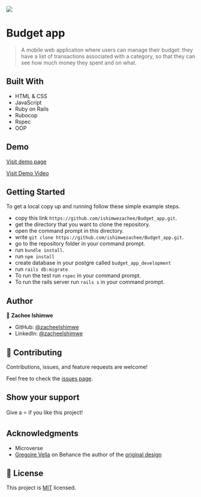 ![](https://img.shields.io/badge/Microverse-blueviolet)

# Budget app

> A mobile web application where users can manage their budget: they have a list of transactions associated with a category, so that they can see how much money they spent and on what.

## Built With

- HTML & CSS
- JavaScript
- Ruby on Rails
- Rubocop
- Rspec
- OOP

## Demo

[Visit demo page](https://railsbudgetapp.herokuapp.com/)

[Visit Demo Video](https://www.loom.com/share/89db2d0a7cf44de9859fdc094e5fb169)

## Getting Started

To get a local copy up and running follow these simple example steps.

- copy this link `https://github.com/ishimwezachee/Budget_app.git`.
- get the directory that you want to clone the repository.
- open the command prompt in this directory.
- write `git clone https://github.com/ishimwezachee/Budget_app.git`.
- go to the repository folder in your command prompt.
- run `bundle install`.
- run `npm install`
- create database in your postgre called `budget_app_development`
- run `rails db:migrate`
- To run the test run `rspec` in your command prompt.
- To run the rails server run  `rails s` in your command prompt.

## Author

👤 **Zachee Ishimwe**

- GitHub: [@zacheeIshimwe](https://github.com/ishimwezachee)
- LinkedIn: [@zacheeIshimwe](https://www.linkedin.com/in/zachee-ishimwe-ab952a119/)

## 🤝 Contributing

Contributions, issues, and feature requests are welcome!

Feel free to check the [issues page](../../issues/).

## Show your support

Give a ⭐️ if you like this project!

## Acknowledgments

- Microverse
- [Gregoire Vella](https://www.behance.net/gregoirevella) on Behance the author of the [original design](https://www.behance.net/gallery/19759151/Snapscan-iOs-design-and-branding?tracking_source=)

## 📝 License

This project is [MIT](./MIT.md) licensed.